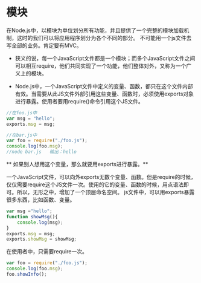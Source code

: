 # 模块

在Node.js中，以模块为单位划分所有功能，并且提供了一个完整的模块加载机制，这时的我们可以将应用程序划分为各个不同的部分。
不可能用一个js文件去写全部的业务。肯定要有MVC。

- 狭义的说，每一个JavaScript文件都是一个模块；而多个JavaScript文件之间可以相互require，他们共同实现了一个功能，他们整体对外，又称为一个广义上的模块。

- Node.js中，一个JavaScript文件中定义的变量、函数，都只在这个文件内部有效。当需要从此JS文件外部引用这些变量、函数时，必须使用exports对象进行暴露。使用者要用require()命令引用这个JS文件。

```js
//在foo.js中
var msg = "hello";
exports.msg = msg;

//在bar.js中
var foo = require("./foo.js");
console.log(foo.msg);
//node bar.js   输出：hello
```

** 如果别人想用这个变量，那么就要用exports进行暴露。**

一个JavaScript文件，可以向外exports无数个变量、函数。但是require的时候，仅仅需要require这个JS文件一次。使用的它的变量、函数的时候，用点语法即可。所以，无形之中，增加了一个顶层命名空间。
js文件中，可以用exports暴露很多东西，比如函数、变量。

```js
var msg ="hello";
function showMsg(){
    console.log(msg);
}
exports.msg = msg;
exports.showMsg = showMsg;
```

在使用者中，只需要require一次。

```js
var foo = require("./foo.js");
console.log(foo.msg);
foo.showInfo();
```